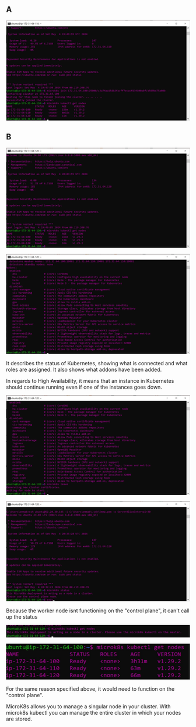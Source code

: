 ## A

![image](get_nodes.jpg)

## B

![image](get_nodes_second.jpg)

![image](status.jpg)

It describes the status of Kubernetes, showing what is connected and what roles are assigned. It also shows what addons have been added.

In regards to High Availability, it means that an instance in Kubernetes should continue running even if one of the instances goes down.

![image](node_leave.jpg)

![image](status_fail.jpg)

Because the worker node isnt functioning on the "control plane", it can't call up the status

![image](worker_get_nodes.jpg)

![image](master_get_nodes.jpg)

For the same reason specified above, it would need to function on the "control plane".

MicroK8s allows you to manage a singular node in your cluster. With microk8s kubectl you can manage the entire cluster in which your nodes are stored.
